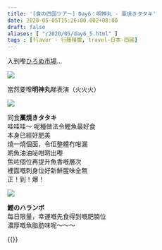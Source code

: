 ```yaml
---
title: '[食の四国ツアー] Day6：明神丸 - 藁焼きタタキ'
date: 2020-05-05T15:26:00.002+08:00
draft: false
aliases: [ "/2020/05/day6_5.html" ]
tags : [flavor - 行膳積腹, travel-日本-四國]
---
```


入到嚟[ひろめ市場](https://hidie.net/shikoku6k/)...  

![](/images/shikoku6l1.jpg)

當然要嚟**明神丸**睇表演（火火火）  

![](/images/shikoku6l2.jpg)

同食**藁焼きタタキ**  
哇哇哇～ 呢種做法令鰹魚最好食  
本身已經好肥美  
燒一燒個面，令佢整體冇咁漏  
啲魚油油咇咁啲出嚟  
焦咗個位再提升魚香嘅層次  
裡面嘅刺身位好新鮮腥味全無  
正！到！爆！  

![](/images/shikoku6l3.jpg)

**鰹のハランボ**  
每日限量，幸運嘅先食得到嘅肥腩位  
濃厚嘅魚脂肪味呢～～～  
  
{{<shikoku>}}
